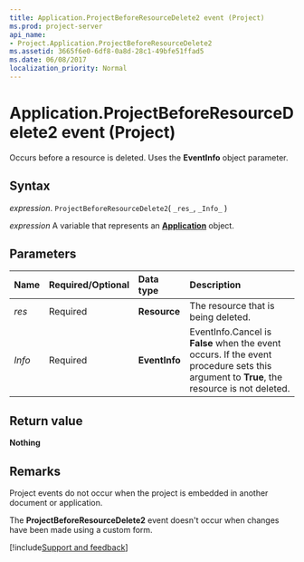 ```yaml
---
title: Application.ProjectBeforeResourceDelete2 event (Project)
ms.prod: project-server
api_name:
- Project.Application.ProjectBeforeResourceDelete2
ms.assetid: 3665f6e0-6df8-0a8d-28c1-49bfe51ffad5
ms.date: 06/08/2017
localization_priority: Normal
---
```



# Application.ProjectBeforeResourceDelete2 event (Project)

Occurs before a resource is deleted. Uses the  **EventInfo** object parameter.


## Syntax

_expression_. `ProjectBeforeResourceDelete2`( `_res_`, `_Info_` )

_expression_ A variable that represents an **[Application](Project.Application.md)** object.


## Parameters



|Name|Required/Optional|Data type|Description|
|:-----|:-----|:-----|:-----|
| _res_|Required|**Resource**| The resource that is being deleted.|
| _Info_|Required|**EventInfo**|EventInfo.Cancel is  **False** when the event occurs. If the event procedure sets this argument to **True**, the resource is not deleted.|

## Return value

**Nothing**


## Remarks

Project events do not occur when the project is embedded in another document or application.

The  **ProjectBeforeResourceDelete2** event doesn't occur when changes have been made using a custom form.

[!include[Support and feedback](~/includes/feedback-boilerplate.md)]
